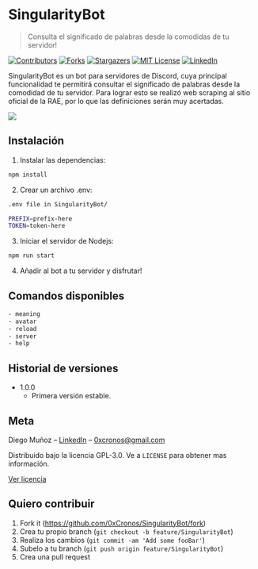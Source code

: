 # SingularityBot
> Consulta el significado de palabras desde la comodidas de tu servidor!

[![Contributors][contributors-shield]][contributors-url]
[![Forks][forks-shield]][forks-url]
[![Stargazers][stars-shield]][stars-url]
[![MIT License][license-shield]][license-url]
[![LinkedIn][linkedin-shield]][linkedin-url]

SingularityBot es un bot para servidores de Discord, cuya principal funcionalidad te permitirá consultar el significado
de palabras desde la comodidad de tu servidor. Para lograr esto se realizó web scraping al sitio oficial de la RAE, por lo que las definiciones serán muy acertadas. 

![](https://i.ibb.co/3ktPqnS/meaning.png)

## Instalación

1) Instalar las dependencias:

```sh
npm install
```

2) Crear un archivo .env:

```sh
.env file in SingularityBot/

PREFIX=prefix-here
TOKEN=token-here
```

3) Iniciar el servidor de Nodejs:

```sh
npm run start
```

4) Añadir al bot a tu servidor y disfrutar!


## Comandos disponibles

```sh
- meaning
- avatar
- reload
- server
- help
```

## Historial de versiones

* 1.0.0
    * Primera versión estable.

## Meta

Diego Muñoz – [LinkedIn](linkedin.com/in/diegomuñozm) – 0xcronos@gmail.com

Distribuido bajo la licencia GPL-3.0. Ve a ``LICENSE`` para obtener mas información.

[Ver licencia](https://github.com/0xCronos/SingularityBot/blob/master/LICENSE)

## Quiero contribuir

1. Fork it (<https://github.com/0xCronos/SingularityBot/fork>)
2. Crea tu propio branch (`git checkout -b feature/SingularityBot`)
3. Realiza los cambios (`git commit -am 'Add some fooBar'`)
4. Subelo a tu branch (`git push origin feature/SingularityBot`)
5. Crea una pull request


<!-- MARKDOWN LINKS & IMAGES -->
<!-- https://www.markdownguide.org/basic-syntax/#reference-style-links -->
[contributors-shield]: https://img.shields.io/github/contributors/0xCronos/SingularityBot.svg?style=for-the-badge
[contributors-url]: https://github.com/0xCronos/SingularityBot/graphs/contributors
[forks-shield]: https://img.shields.io/github/forks/0xCronos/SingularityBot.svg?style=for-the-badge
[forks-url]: https://github.com/0xCronos/SingularityBot/network/members
[stars-shield]: https://img.shields.io/github/stars/0xCronos/SingularityBot.svg?style=for-the-badge
[stars-url]: https://github.com/0xCronos/SingularityBot/stargazers
[license-shield]: https://img.shields.io/github/license/0xCronos/SingularityBot.svg?style=for-the-badge
[license-url]: https://github.com/0xCronos/SingularityBot/blob/master/LICENSE
[linkedin-shield]: https://img.shields.io/badge/-LinkedIn-black.svg?style=for-the-badge&logo=linkedin&colorB=555
[linkedin-url]: https://linkedin.com/in/diegomuñozm
